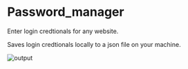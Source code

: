 # Password_manager
Enter login credtionals for any website.

Saves login credtionals locally to a json file on your machine.

![output](https://user-images.githubusercontent.com/114730258/198955948-157a3625-9b0b-4f48-99e9-36fada41a232.gif)
